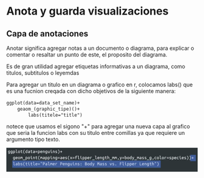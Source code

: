 # Anota y guarda visualizaciones

## Capa de anotaciones

Anotar significa agregar notas a un documento o diagrama, para explicar o comentar o resaltar un punto de este, el proposito
del diagrama.

Es de gran utilidad agregar etiquetas informativas a un diagrama, como titulos, subtitulos o leyemdas

Para agregar un titulo en un diagrama o grafico en r, colocamos labs() que es una fucnion creqada con dicho objetivos de
la siguiente manera:

    ggplot(data=data_set_name)+
        geaom_(graphic_tipe)()+
            labs(titele="title")

notece que usamos el sigono "+" para agregar una nueva capa al grafico que seria la funcion labs con su titulo entre comillas
ya que requiere un argumento tipo texto.

![Alt text](image-25.png)
